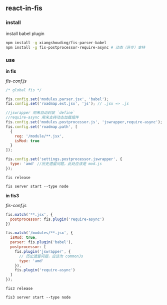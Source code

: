 ## react-in-fis

### install

install babel plugin

```bash
npm install -g xiangshouding/fis-parser-babel
npm install -g fis-postprocessor-require-async # 动态（异步）支持
```

### use

**in fis**

*fis-conf.js*

```js
/* global fis */

fis.config.set('modules.parser.jsx', 'babel');
fis.config.set('roadmap.ext.jsx', 'js'); // .jsx => .js

//jswrapper 用来自动封装 `define`
//require-async 用来支持动态加载组件
fis.config.set('modules.postprocessor.js', 'jswrapper,require-async');
fis.config.set('roadmap.path', [
  {
    reg: '/module/**.jsx',
    isMod: true
  }
]);

fis.config.set('settings.postprocessor.jswrapper', {
  type: 'amd' //历史遗留问题，此处应该是 mod.js
});
```

```
fis release
```

```
fis server start --type node
```

**in fis3**

*fis-conf.js*

```js
fis.match('**.jsx', {
  postprocessor: fis.plugin('require-async')
})

fis.match('/modules/**.jsx', {
  isMod: true,
  parser: fis.plugin('babel'),
  postprocessor: [
    fis.plugin('jswrapper', {
      // 历史遗留问题，应该为 commonJs
      type: 'amd'
    }),
    fis.plugin('require-async')
  ]
});
```

```
fis3 release
```

```
fis3 server start --type node
```
